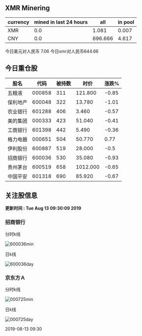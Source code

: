 ## XMR Minering

|currency|mined in last 24 hours|all|in pool|
|---|---|---|---|
|XMR|0.0|1.081|0.007|
|CNY|0.0|696.666|4.617|

今日美元对人民币 7.06	今日xmr对人民币644.66


## 今日重仓股 

|股名|代码|被持数|时价|涨跌%|
|---|---|---|---|---|
|五粮液|000858|311|121.800|-0.85|
|保利地产|600048|322|13.780|-1.01|
|农业银行|601288|406|3.460|-0.57|
|美的集团|000333|423|51.040|-0.41|
|工商银行|601398|442|5.490|-0.36|
|格力电器|000651|504|50.770|0.77|
|伊利股份|600887|519|28.000|-0.5|
|招商银行|600036|530|35.080|-0.93|
|贵州茅台|600519|658|1012.000|-0.65|
|中国平安|601318|690|85.920|-0.67|

## 关注股信息
**更新时间 : Tue Aug 13 09:30:09 2019**
### 招商银行 
分时k线

![600036min](http://image.sinajs.cn/newchart/min/n/sh600036.gif)

日k线

![600036day](http://image.sinajs.cn/newchart/daily/n/sh600036.gif)

### 京东方Ａ 
分时k线

![000725min](http://image.sinajs.cn/newchart/min/n/sz000725.gif)

日k线

![000725day](http://image.sinajs.cn/newchart/daily/n/sz000725.gif)

2019-08-13 09:30